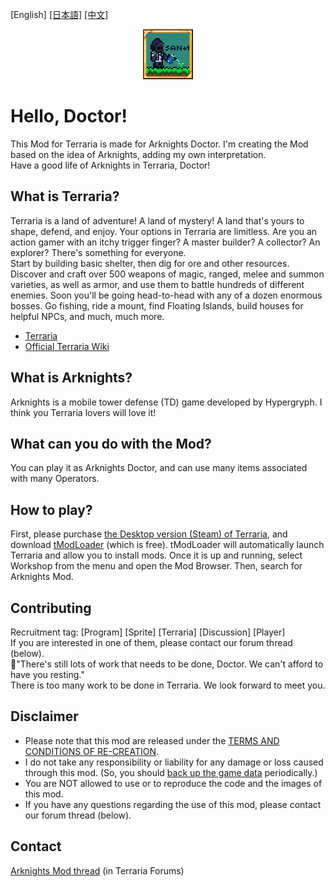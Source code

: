 [English] [[日本語]](README_JP.md) [[中文]](README_ZH.md)

<p align="center" >
<img src="icon.png"/>
</p>

# Hello, Doctor!
This Mod for Terraria is made for Arknights Doctor. I'm creating the Mod based on the idea of Arknights, adding my own interpretation.<br>
Have a good life of Arknights in Terraria, Doctor!

## What is Terraria?
Terraria is a land of adventure! A land of mystery! A land that's yours to shape, defend, and enjoy. Your options in Terraria are limitless. Are you an action gamer with an itchy trigger finger? A master builder? A collector? An explorer? There's something for everyone.<br>
Start by building basic shelter, then dig for ore and other resources. Discover and craft over 500 weapons of magic, ranged, melee and summon varieties, as well as armor, and use them to battle hundreds of different enemies. Soon you'll be going head-to-head with any of a dozen enormous bosses. Go fishing, ride a mount, find Floating Islands, build houses for helpful NPCs, and much, much more.
- [Terraria](https://www.terraria.org)
- [Official Terraria Wiki](https://terraria.fandom.com/wiki/Terraria_Wiki)

## What is Arknights?
Arknights is a mobile tower defense (TD) game developed by Hypergryph.  I think you Terraria lovers will love it!

## What can you do with the Mod?
You can play it as Arknights Doctor, and can use many items associated with many Operators.

## How to play?
First, please purchase [the Desktop version (Steam) of Terraria](https://store.steampowered.com/app/105600/), and download [tModLoader](https://store.steampowered.com/app/1281930/tModLoader/) (which is free). tModLoader will automatically launch Terraria and allow you to install mods.
Once it is up and running, select Workshop from the menu and open the Mod Browser. Then, search for Arknights Mod. <!-- Or download it directly from our forum thread (below) and place the file in `%userprofile%/Documents/My Games/Terraria/ModLoader/Mods/` for Windows or in `~/Library/Application support/Terraria/tModLoader/Mods` for Mac.-->

## Contributing
Recruitment tag: [Program] [Sprite] [Terraria] [Discussion] [Player]<br>
If you are interested in one of them, please contact our forum thread (below).<br>
🐰"There's still lots of work that needs to be done, Doctor. We can't afford to have you resting."<br>
There is too many work to be done in Terraria. We look forward to meet you.

## Disclaimer
- Please note that this mod are released under the [TERMS AND CONDITIONS OF RE-CREATION](https://www.arknights.global/fankit/guidelines).
- I do not take any responsibility or liability for any damage or loss caused through this mod. (So, you should [back up the game data](https://github.com/tModLoader/tModLoader/wiki/Basic-tModLoader-Usage-Guide#world-and-player-backups) periodically.)
- You are NOT allowed to use or to reproduce the code and the images of this mod.
- If you have any questions regarding the use of this mod, please contact our forum thread (below).

## Contact
[Arknights Mod thread](https://forums.terraria.org/index.php?threads/arknights-mod.117651/) (in Terraria Forums)
